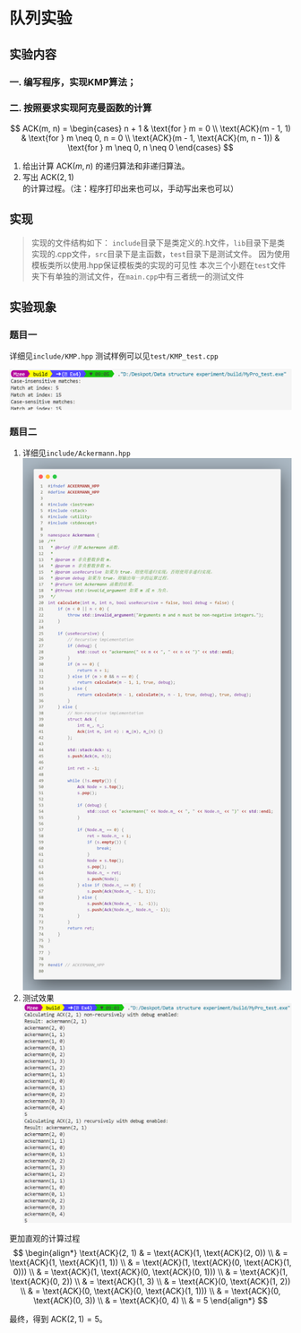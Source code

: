 # 队列实验

## 实验内容
### 一. 编写程序，实现KMP算法；

### 二. 按照要求实现阿克曼函数的计算
$$
    ACK(m, n) = 
   \begin{cases} 
   n + 1 & \text{for } m = 0 \\ 
   \text{ACK}(m - 1, 1) & \text{for } m \neq 0, n = 0 \\ 
   \text{ACK}(m - 1, \text{ACK}(m, n - 1)) & \text{for } m \neq 0, n \neq 0 
   \end{cases}
   $$

1. 给出计算 $\text{ACK}(m, n)$ 的递归算法和非递归算法。
2. 写出 $\text{ACK}(2, 1)$ 的计算过程。（注：程序打印出来也可以，手动写出来也可以）



## 实现
> 实现的文件结构如下： `include`目录下是类定义的.h文件，`lib`目录下是类实现的.cpp文件，`src`目录下是主函数，`test`目录下是测试文件。
> 因为使用模板类所以使用.hpp保证模板类的实现的可见性
> 本次三个小题在`test`文件夹下有单独的测试文件，在`main.cpp`中有三者统一的测试文件


## 实验现象

### 题目一

详细见`include/KMP.hpp`
测试样例可以见`test/KMP_test.cpp`

![alt text](image-1.png)

### 题目二
1. 详细见`include/Ackermann.hpp`
    ![code](code.png)
2. 测试效果
    ![alt text](image.png)

更加直观的计算过程
$$
\begin{align*}
\text{ACK}(2, 1) & = \text{ACK}(1, \text{ACK}(2, 0)) \\
                 & = \text{ACK}(1, \text{ACK}(1, 1)) \\
                 & = \text{ACK}(1, \text{ACK}(0, \text{ACK}(1, 0))) \\
                 & = \text{ACK}(1, \text{ACK}(0, \text{ACK}(0, 1))) \\
                 & = \text{ACK}(1, \text{ACK}(0, 2)) \\
                 & = \text{ACK}(1, 3) \\
                 & = \text{ACK}(0, \text{ACK}(1, 2)) \\
                 & = \text{ACK}(0, \text{ACK}(0, \text{ACK}(1, 1))) \\
                 & = \text{ACK}(0, \text{ACK}(0, 3)) \\
                 & = \text{ACK}(0, 4) \\
                 & = 5
\end{align*}
$$

最终，得到 $\text{ACK}(2, 1) = 5$。